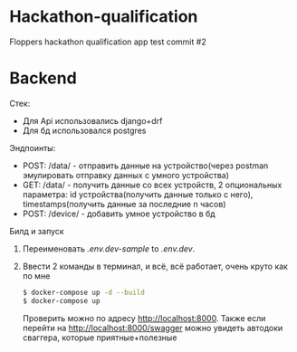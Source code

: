 # Hackathon-qualification
Floppers hackathon qualification app
test commit #2


# Backend
Стек:
- Для Api использовались django+drf
- Для бд использовался postgres

Эндпоинты:
- POST: /data/ - отправить данные на устройство(через postman эмулировать отправку данных с умного устройства)
- GET: /data/ - получить данные со всех устройств, 2 опциональных параметра: id устройства(получить данные только с него), timestamps(получить данные за последние n часов)
- POST: /device/ - добавить умное устройство в бд 

Билд и запуск
1. Переименовать *.env.dev-sample* to *.env.dev*.
2. Ввести 2 команды в терминал, и всё, всё работает, очень круто как по мне

    ```sh
    $ docker-compose up -d --build
    $ docker-compose up
    ```

    Проверить можно по адресу [http://localhost:8000](http://localhost:8000). Также если перейти на [http://localhost:8000/swagger](http://localhost:8000/swagger) можно увидеть автодоки сваггера, которые приятные+полезные
